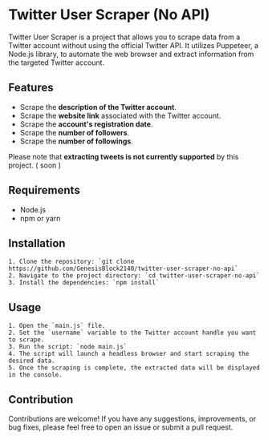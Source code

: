 # Twitter User Scraper (No API)

Twitter User Scraper is a project that allows you to scrape data from a Twitter account without using the official Twitter API. It utilizes Puppeteer, a Node.js library, to automate the web browser and extract information from the targeted Twitter account.

## Features

- Scrape the **description of the Twitter account**.
- Scrape the **website link** associated with the Twitter account.
- Scrape the **account's registration date**.
- Scrape the **number of followers**.
- Scrape the **number of followings**.

Please note that **extracting tweets is not currently supported** by this project. ( soon )

## Requirements

- Node.js 
- npm or yarn

## Installation

    1. Clone the repository: `git clone https://github.com/GenesisBlock2140/twitter-user-scraper-no-api`
    2. Navigate to the project directory: `cd twitter-user-scraper-no-api`
    3. Install the dependencies: `npm install`

## Usage

    1. Open the `main.js` file.
    2. Set the `username` variable to the Twitter account handle you want to scrape.
    3. Run the script: `node main.js`
    4. The script will launch a headless browser and start scraping the desired data.
    5. Once the scraping is complete, the extracted data will be displayed in the console.

## Contribution

Contributions are welcome! If you have any suggestions, improvements, or bug fixes, please feel free to open an issue or submit a pull request.